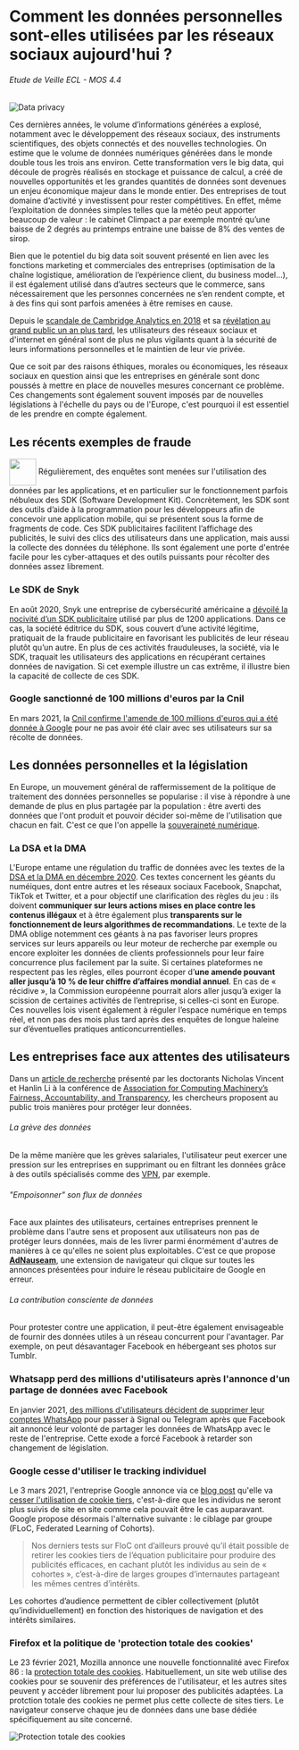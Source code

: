 # Comment les données personnelles sont-elles utilisées par les réseaux sociaux aujourd'hui ?
###### Etude de Veille ECL - MOS 4.4

![Data privacy](https://thumbor.forbes.com/thumbor/960x0/https%3A%2F%2Fblogs-images.forbes.com%2Fforbestechcouncil%2Ffiles%2F2018%2F12%2Fcanva-photo-editor-3-9.jpg)

Ces dernières années, le volume d’informations générées a explosé, notamment avec le développement des réseaux sociaux, des instruments scientifiques, des objets connectés et des nouvelles technologies. On estime que le volume de données numériques générées dans le monde double tous les trois ans environ. Cette transformation vers le big data, qui découle de progrès réalisés en stockage et puissance de calcul, a créé de nouvelles opportunités et les grandes quantités de données sont devenues un enjeu économique majeur dans le monde entier. Des entreprises de tout domaine d’activité y investissent pour rester compétitives. En effet, même l’exploitation de données simples telles que la météo peut apporter beaucoup de valeur : le cabinet Climpact a par exemple montré qu’une baisse de 2 degrés au printemps entraine une baisse de 8% des ventes de sirop.

Bien que le potentiel du big data soit souvent présenté en lien avec les fonctions marketing et commerciales des entreprises (optimisation de la chaîne logistique, amélioration de l’expérience client, du business model…), il est également utilisé dans d’autres secteurs que le commerce, sans nécessairement que les personnes concernées ne s’en rendent compte, et à des fins qui sont parfois amenées à être remises en cause.

Depuis le [scandale de Cambridge Analytics en 2018](https://www.lemonde.fr/pixels/article/2018/03/22/ce-qu-il-faut-savoir-sur-cambridge-analytica-la-societe-au-c-ur-du-scandale-facebook_5274804_4408996.html) et sa [révélation au grand public un an plus tard](https://www.theguardian.com/film/2019/jul/23/the-great-hack-review-cambridge-analytica-facebook-carole-cadwalladr-arron-banks), les utilisateurs des réseaux sociaux et d'internet en général sont de plus ne plus vigilants quant à la sécurité de leurs informations personnelles et le maintien de leur vie privée. 

Que ce soit par des raisons éthiques, morales ou économiques, les réseaux sociaux en question ainsi que les entreprises en générale sont donc poussés à mettre en place de nouvelles mesures concernant ce problème. Ces changements sont également souvent imposés par de nouvelles législations à l'échelle du pays ou de l'Europe, c'est pourquoi il est essentiel de les prendre en compte également. 

## Les récents exemples de fraude
<img src="https://cardiff.imgix.net/__data/assets/image/0020/664130/data_justice_lab2.jpg?w=873&h=491&fit=crop&q=60&auto=format" width="48" align="center">
Régulièrement, des enquêtes sont menées sur l'utilisation des données par les applications, et en particulier sur le fonctionnement parfois nébuleux des SDK (Software Development Kit). Concrètement, les SDK sont des outils d’aide à la programmation pour les développeurs afin de concevoir une application mobile, qui se présentent sous la forme de fragments de code. Ces SDK publicitaires facilitent l’affichage des publicités, le suivi des clics des utilisateurs dans une application, mais aussi la collecte des données du téléphone. Ils sont également une porte d'entrée facile pour les cyber-attaques et des outils puissants pour récolter des données assez librement. 

### Le SDK de Snyk
En août 2020, Snyk une entreprise de cybersécurité américaine a [dévoilé la nocivité d’un SDK publicitaire](https://snyk.io/blog/sourmint-malicious-code-ad-fraud-and-data-leak-in-ios/) utilisé par plus de 1200 applications. Dans ce cas, la société éditrice du SDK, sous couvert d’une activité légitime, pratiquait de la fraude publicitaire en favorisant les publicités de leur réseau plutôt qu’un autre. En plus de ces activités frauduleuses, la société, via le SDK, traquait les utilisateurs des applications en récupérant certaines données de navigation. Si cet exemple illustre un cas extrême, il illustre bien la capacité de collecte de ces SDK.

### Google sanctionné de 100 millions d'euros par la Cnil
En mars 2021, la [Cnil confirme l'amende de 100 millions d'euros qui a été donnée à Google](https://www.usine-digitale.fr/editorial/cookies-la-justice-valide-l-amende-de-100-millions-d-euros-infligee-a-google-par-la-cnil.N1068834) pour ne pas avoir été clair avec ses utilisateurs sur sa récolte de données. 

## Les données personnelles et la législation
En Europe, un mouvement général de raffermissement de la politique de traitement des données personnelles se popularise : il vise à répondre à une demande de plus en plus partagée par la population : être averti des données que l'ont produit et pouvoir décider soi-même de l'utilisation que chacun en fait. C'est ce que l'on appelle la [souveraineté numérique](https://www.journaldunet.com/management/direction-generale/1498577-souverainete-numerique-les-citoyens-europeens-sont-ils-les-seuls-a-pouvoir-changer-les-choses/).

### La DSA et la DMA
L'Europe entame une régulation du traffic de données avec les textes de la [DSA et la DMA en décembre 2020](https://www.blogdumoderateur.com/dma-dsa-europe-nouveaux-reglements-geants-numerique/). Ces textes concernent les géants du numéiques, dont entre autres et les réseaux sociaux Facebook, Snapchat, TikTok et Twitter, et a pour objectif une clarification des règles du jeu : ils doivent **communiquer sur leurs actions mises en place contre les contenus illégaux** et à être également plus **transparents sur le fonctionnement de leurs algorithmes de recommandations**. Le texte de la DMA oblige notemment ces géants à na pas favoriser leurs propres services sur leurs appareils ou leur moteur de recherche par exemple ou encore exploiter les données de clients professionnels pour leur faire concurrence plus facilement par la suite. Si certaines plateformes ne respectent pas les règles, elles pourront écoper d’**une amende pouvant aller jusqu’à 10 % de leur chiffre d’affaires mondial annuel**. En cas de « récidive », la Commission européenne pourrait alors aller jusqu’à exiger la scission de certaines activités de l’entreprise, si celles-ci sont en Europe. Ces nouvelles lois visent également à réguler l’espace numérique en temps réel, et non pas des mois plus tard après des enquêtes de longue haleine sur d’éventuelles pratiques anticoncurrentielles.

## Les entreprises face aux attentes des utilisateurs
Dans un [article de recherche](https://arxiv.org/pdf/2012.09995.pdf) présenté par les doctorants Nicholas Vincent et Hanlin Li à la conférence de [Association for Computing Machinery’s Fairness, Accountability, and Transparency](https://2021.facctconference.org/), les chercheurs proposent au public trois manières pour protéger leur données.

###### La grève des données
De la même manière que les grèves salariales, l'utilisateur peut exercer une pression sur les entreprises en supprimant ou en filtrant les données grâce à des outils spécialisés comme des [VPN](https://www.blogdumoderateur.com/tools/nordvpn/), par exemple.

###### "Empoisonner" son flux de données
Face aux plaintes des utilisateurs, certaines entreprises prennent le problème dans l'autre sens et proposent aux utilisateurs non pas de protéger leurs données, mais de les livrer parmi énormément d'autres de manières à ce qu'elles ne soient plus exploitables. C'est ce que propose [**AdNauseam**](https://www.technologyreview.com/2021/01/06/1015784/adsense-google-surveillance-adnauseam-obfuscation/), une extension de navigateur qui clique sur toutes les annonces présentées pour induire le réseau publicitaire de Google en erreur.

###### La contribution consciente de données
Pour protester contre une application, il peut-être également envisageable de fournir des données utiles à un réseau concurrent pour l'avantager. Par exemple, on peut désavantager Facebook en hébergeant ses photos sur Tumblr. 

### Whatsapp perd des millions d'utilisateurs après l'annonce d'un partage de données avec Facebook
En janvier 2021, [des millions d'utilisateurs décident de supprimer leur comptes WhatsApp](https://www.cnbc.com/2021/01/18/whatsapp-delays-privacy-update-amid-facebook-data-sharing-confusion.html) pour passer à Signal ou Telegram après que Facebook ait annoncé leur volonté de partager les données de WhatsApp avec le reste de l'entreprise. Cette exode a forcé Facebook à retarder son changement de législation.

### Google cesse d'utiliser le tracking individuel
Le 3 mars 2021, l'entreprise Google annonce via ce [blog post](https://france.googleblog.com/2021/03/des-bases-durables-pour-un-internet.html) qu'elle va [cesser l'utilisation de cookie tiers](https://digiday.com/media/we-will-not-build-alternate-identifiers-in-drastic-shift-google-will-end-behavioral-targeting-profile-building-in-its-ad-products/), c'est-à-dire que les individus ne seront plus suivis de site en site comme cela pouvait être le cas auparavant. Google propose désormais l'alternative suivante : le ciblage par groupe (FLoC, Federated Learning of Cohorts).
> Nos derniers tests sur FloC ont d’ailleurs prouvé qu’il était possible de retirer les cookies tiers de l’équation publicitaire pour produire des publicités efficaces, en cachant plutôt les individus au sein de « cohortes », c’est-à-dire de larges groupes d’internautes partageant les mêmes centres d’intérêts.

Les cohortes d’audience permettent de cibler collectivement (plutôt qu’individuellement) en fonction des historiques de navigation et des intérêts similaires.

### Firefox et la politique de 'protection totale des cookies'
Le 23 février 2021, Mozilla annonce une nouvelle fonctionnalité avec Firefox 86 : la [protection totale des cookies](https://blog.mozilla.org/blog/2021/02/23/latest-firefox-release-includes-multiple-picture-in-picture-and-total-cookie-protection/). Habituellement, un site web utilise des cookies pour se souvenir des préférences de l'utilisateur, et les autres sites peuvent y accéder librement pour lui proposer des publicités adaptées. La protction totale des cookies ne permet plus cette collecte de sites tiers. Le navigateur conserve chaque jeu de données dans une base dédiée spécifiquement au site concerné.

![Protection totale des cookies](https://cdn0.tnwcdn.com/wp-content/blogs.dir/1/files/2021/02/panels-4-1536x768.png)

